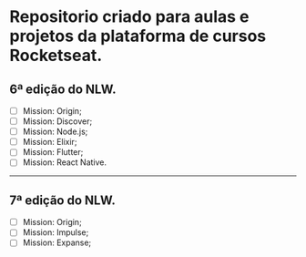 # Repositorio criado para aulas e projetos da plataforma de cursos Rocketseat.

## 6ª edição do NLW.

- [ ] Mission: Origin;
- [ ] Mission: Discover;
- [ ] Mission: Node.js;
- [ ] Mission: Elixir;
- [ ] Mission: Flutter;
- [ ] Mission: React Native.

---

## 7ª edição do NLW.

- [ ] Mission: Origin;
- [ ] Mission: Impulse;
- [ ] Mission: Expanse;
